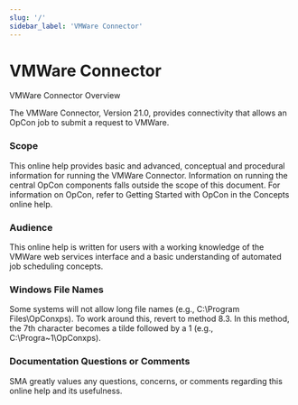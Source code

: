 ```yaml
---
slug: '/'
sidebar_label: 'VMWare Connector'
---
```


# VMWare Connector

VMWare Connector Overview

The VMWare Connector, Version 21.0, provides connectivity that allows an OpCon job to submit a request to VMWare.

### Scope

This online help provides basic and advanced, conceptual and procedural information for running the VMWare Connector. Information on running the central OpCon components falls outside the scope of this document. For information on OpCon, refer to Getting Started with OpCon in the Concepts online help.

### Audience

This online help is written for users with a working knowledge of the VMWare web services interface and a basic understanding of automated job scheduling concepts.

### Windows File Names

Some systems will not allow long file names (e.g., C:\Program Files\OpConxps\). To work around this, revert to method 8.3. In this method, the 7th character becomes a tilde followed by a 1 (e.g., C:\Progra~1\OpConxps\).

### Documentation Questions or Comments

SMA greatly values any questions, concerns, or comments regarding this online help and its usefulness.

